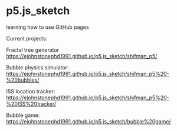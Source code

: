 # p5.js_sketch
learning how to use GitHub pages

Current projects:

Fractal tree generator
https://ejohnstonephd1991.github.io/p5.js_sketch/shifman_p5/

Bubble physics simulator:
https://ejohnstonephd1991.github.io/p5.js_sketch/shifman_p5%20-%20bubbles/

ISS location tracker:
https://ejohnstonephd1991.github.io/p5.js_sketch/shifman_p5%20-%20ISS%20tracker/

Bubble game:
https://ejohnstonephd1991.github.io/p5.js_sketch/bubble%20game/


